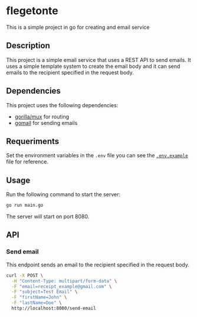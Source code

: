 # flegetonte
This is a simple project in go for creating and email service

## Description

This project is a simple email service that uses a REST API to send emails. It uses a simple template system to create the email body and it can send emails to the recipient specified in the request body.

## Dependencies

This project uses the following dependencies:

- [gorilla/mux](https://github.com/gorilla/mux) for routing
- [gomail](https://github.com/go-gomail/gomail) for sending emails

## Requeriments

Set the environment variables in the `.env` file you can see the [`.env.example`](.env.example) file for reference.

## Usage

Run the following command to start the server:

```bash
go run main.go
```

The server will start on port 8080.

## API

### Send email

This endpoint sends an email to the recipient specified in the request body.

```bash
curl -X POST \
  -H "Content-Type: multipart/form-data" \
  -F "email=receipt_example@gmail.com" \
  -F "subject=Test Email" \
  -F "firstName=John" \
  -F "lastName=Doe" \
  http://localhost:8080/send-email
```

